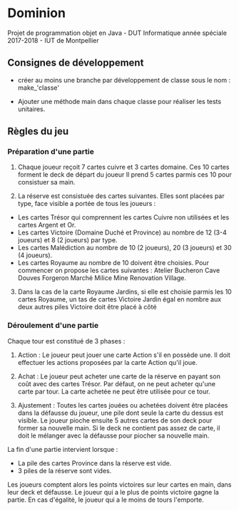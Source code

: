 # Dominion

Projet de programmation objet en Java - DUT Informatique année spéciale 2017-2018 - IUT de Montpellier


## Consignes de développement

- créer au moins une branche par développement de classe sous le nom : make_'classe'

- Ajouter une méthode main dans chaque classe pour réaliser les tests unitaires.

## Règles du jeu

### Préparation d'une partie

1. Chaque joueur reçoit 7 cartes cuivre et 3 cartes domaine. Ces 10 cartes forment le deck de départ du joueur
Il prend 5 cartes parmis ces 10 pour consistuer sa main.

2. La réserve est consistuée des cartes suivantes. Elles sont placées par type, face visible a portée de tous les joueurs :
- Les cartes Trésor qui comprennent les cartes Cuivre non utilisées et les cartes Argent et Or.
- Les cartes Victoire (Domaine Duché et Province) au nombre de 12 (3-4 joueurs) et 8 (2 joueurs) par type.
- Les cartes Malédiction au nombre de 10 (2 joueurs), 20 (3 joueurs) et 30 (4 joueurs).
- Les cartes Royaume au nombre de 10 doivent être choisies. Pour commencer on propose les cartes suivantes : 
Atelier Bucheron Cave Douves Forgeron Marché Milice Mine Renovation Village.

3. Dans la cas de la carte Royaume Jardins, si elle est choisie parmis les 10 cartes Royaume, un tas de cartes Victoire Jardin égal en nombre aux deux autres piles Victoire doit être placé à côté


### Déroulement d'une partie

Chaque tour est constitué de 3 phases : 

1. Action : Le joueur peut jouer une carte Action s'il en possède une. Il doit effectuer les actions proposées par la carte Action qu'il joue.

2. Achat : Le joueur peut acheter une carte de la réserve en payant son coût avec des cartes Trésor. Par défaut, on ne peut acheter qu'une carte par tour. La carte achetée ne peut être utilisée pour ce tour.

3. Ajustement : Toutes les cartes jouées ou achetées doivent être placées dans la défausse du joueur, une pile dont seule la carte du dessus est visible. Le joueur pioche ensuite 5 autres cartes de son deck pour former sa nouvelle main. Si le deck ne contient pas assez de carte, il doit le mélanger avec la défausse pour piocher sa nouvelle main.

La fin d'une partie intervient lorsque :

- La pile des cartes Province dans la réserve est vide.
- 3 piles de la réserve sont vides.

Les joueurs comptent alors les points victoires sur leur cartes en main, dans leur deck et défausse. Le joueur qui a le plus de points victoire gagne la partie. En cas d'égalité, le joueur qui a le moins de tours l'emporte.

 


